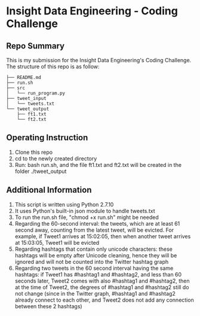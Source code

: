 Insight Data Engineering - Coding Challenge
===========================================================

## Repo Summary

This is my submission for the Insight Data Engineering's Coding Challenge. The structure of this repo is as follow:

	├── README.md  
	├── run.sh  
	├── src  
	│   └── run_program.py  
	├── tweet_input  
	│   └── tweets.txt  
	└── tweet_output  
	    ├── ft1.txt  
	    └── ft2.txt  


## Operating Instruction

1. Clone this repo
2. cd to the newly created directory
3. Run: bash run.sh, and the file ft1.txt and ft2.txt will be created in the folder ./tweet_output


## Additional Information

1. This script is written using Python 2.7.10
2. It uses Python's built-in json module to handle tweets.txt
3. To run the run.sh file, "chmod +x run.sh" might be needed
4. Regarding the 60-second interval: the tweets, which are at least 61 second away, counting from the latest tweet, will be evicted. For example, if Tweet1 arrives at 15:02:05, then when another tweet arrives at 15:03:05, Tweet1 will be evicted
5. Regarding hashtags that contain only unicode characters: these hashtags will be empty after Unicode cleaning, hence they will be ignored and will not be counted into the Twitter hashtag graph
6. Regarding two tweets in the 60 second interval having the same hashtags: if Tweet1 has #hashtag1 and #hashtag2, and less than 60 seconds later, Tweet2 comes with also #hashtag1 and #hashtag2, then at the time of Tweet2, the degrees of #hashtag1 and #hashtag2 still do not change (since in the Twitter graph, #hashtag1 and #hashtag2 already connect to each other, and Tweet2 does not add any connection between these 2 hashtags)
